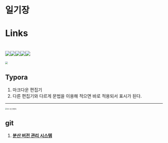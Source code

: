 # 일기장



# Links

# [<img src="https://img.shields.io/badge/Github-181717?style=flat-square&logo=Github&logoColor=white"/>](https://github.com/hong2HSH)[<img src="https://img.shields.io/badge/Notion-000000?style=flat-square&logo=Notion&logoColor=white"/>](https://www.notion.so/4db6574407054c76975234df7185852c)[<img src="https://img.shields.io/badge/Instagram-E4405F?style=flat-square&logo=Instagram&logoColor=white"/>](https://www.instagram.com/suhong.____/)[<img src="https://img.shields.io/badge/Facebook-1877F2?style=flat-square&logo=Facebook&logoColor=white"/>](https://www.facebook.com/profile.php?id=100004919432873)[<img src="https://img.shields.io/badge/Gmail-EA4335?style=flat-square&logo=Gmail&logoColor=white"/>](tnghd1717@gmail.com)



<img src="https://typora.io/img/icon_256x256.png" style="zoom:50%;" />



## Typora

1. 마크다운 편집기
2. 다른 편집기와 다르게 문법을 이용해 적으면 바로 적용되서 표시가 된다.



***



<img src="https://images.velog.io/images/jengyoung/post/fe53a155-5cda-4cd9-8a3c-3cfbf385cc93/Git-Icon-1788C.png" alt="Git 기초 명령어." style="zoom: 33%;" />

## git

1. <u>**분산 버전 관리 시스템**</u>







